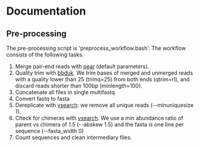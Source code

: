 # Documentation

## Pre-processing
The pre-processing script is 'preprocess_workflow.bash'.
The workflow consists of the following tasks.
1) Merge pair-end reads with [pear](https://sco.h-its.org/exelixis/web/software/pear/doc.html) (default parameters).
2) Quality trim with [bbduk](https://sourceforge.net/projects/bbmap/). We trim bases of merged and unmerged reads with a quality lower than 25 (trimq=25) from both ends (qtrim=rl), and discard reads shorter than 100bp (minlength=100).
3) Concatenate all files in single multifastq
4) Convert fastq to fasta
5) Dereplicate with [vsearch](https://github.com/torognes/vsearch): we remove all unique reads (--minuniquesize 1).
6) Check for chimeras with [vsearch](https://github.com/torognes/vsearch). We use a min abundance ratio of parent vs chimera of 1.5 (--abskew  1.5) and the fasta is one line per sequence (--fasta_width 0)
7) Count sequences and clean intermediary files.




